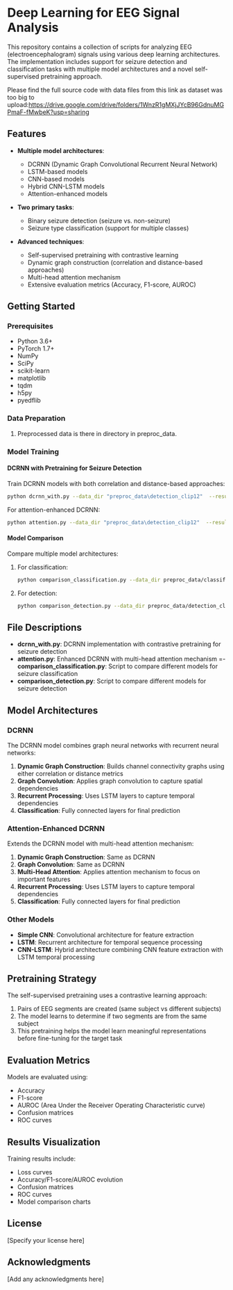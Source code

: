 # Deep Learning for EEG Signal Analysis

This repository contains a collection of scripts for analyzing EEG (electroencephalogram) signals using various deep learning architectures. The implementation includes support for seizure detection and classification tasks with multiple model architectures and a novel self-supervised pretraining approach.

Please find the full source code with data files from this link as dataset was too big to upload:https://drive.google.com/drive/folders/1WnzR1gMXjJYcB96GdnuMGPmaF-fMwbeK?usp=sharing

## Features

- **Multiple model architectures**:
  - DCRNN (Dynamic Graph Convolutional Recurrent Neural Network)
  - LSTM-based models
  - CNN-based models
  - Hybrid CNN-LSTM models
  - Attention-enhanced models

- **Two primary tasks**:
  - Binary seizure detection (seizure vs. non-seizure)
  - Seizure type classification (support for multiple classes)

- **Advanced techniques**:
  - Self-supervised pretraining with contrastive learning
  - Dynamic graph construction (correlation and distance-based approaches)
  - Multi-head attention mechanism
  - Extensive evaluation metrics (Accuracy, F1-score, AUROC)

## Getting Started

### Prerequisites

- Python 3.6+
- PyTorch 1.7+
- NumPy
- SciPy
- scikit-learn
- matplotlib
- tqdm
- h5py
- pyedflib

### Data Preparation

1. Preprocessed data is there in directory in preproc_data.



### Model Training

#### DCRNN with Pretraining for Seizure Detection

Train DCRNN models with both correlation and distance-based approaches:

```bash
python dcrnn_with.py --data_dir "preproc_data\detection_clip12"  --result_dir results  --batch_size 32 --lr 0.001 --connectivity both --epoch 5
```

For attention-enhanced DCRNN:

```bash
python attention.py --data_dir "preproc_data\detection_clip12"  --result_dir results  --batch_size 32 --lr 0.001 --connectivity both --num_attention_heads 4 --epoch 10  
```



#### Model Comparison

Compare multiple model architectures:

1. For classification:
   ```bash
   python comparison_classification.py --data_dir preproc_data/classification/clipLen12_timeStepSize1  --models all      
   ```

2. For detection:
   ```bash
   python comparison_detection.py --data_dir preproc_data/detection_clip12  --result_dir results --epochs 30 --batch_size 4 --lr 0.001 --model all   
   ```

## File Descriptions

- **dcrnn_with.py**: DCRNN implementation with contrastive pretraining for seizure detection
- **attention.py**: Enhanced DCRNN with multi-head attention mechanism
=- **comparison_classification.py**: Script to compare different models for seizure classification
- **comparison_detection.py**: Script to compare different models for seizure detection

## Model Architectures

### DCRNN

The DCRNN model combines graph neural networks with recurrent neural networks:

1. **Dynamic Graph Construction**: Builds channel connectivity graphs using either correlation or distance metrics
2. **Graph Convolution**: Applies graph convolution to capture spatial dependencies
3. **Recurrent Processing**: Uses LSTM layers to capture temporal dependencies
4. **Classification**: Fully connected layers for final prediction

### Attention-Enhanced DCRNN

Extends the DCRNN model with multi-head attention mechanism:

1. **Dynamic Graph Construction**: Same as DCRNN
2. **Graph Convolution**: Same as DCRNN
3. **Multi-Head Attention**: Applies attention mechanism to focus on important features
4. **Recurrent Processing**: Uses LSTM layers to capture temporal dependencies
5. **Classification**: Fully connected layers for final prediction

### Other Models

- **Simple CNN**: Convolutional architecture for feature extraction
- **LSTM**: Recurrent architecture for temporal sequence processing
- **CNN-LSTM**: Hybrid architecture combining CNN feature extraction with LSTM temporal processing

## Pretraining Strategy

The self-supervised pretraining uses a contrastive learning approach:

1. Pairs of EEG segments are created (same subject vs different subjects)
2. The model learns to determine if two segments are from the same subject
3. This pretraining helps the model learn meaningful representations before fine-tuning for the target task

## Evaluation Metrics

Models are evaluated using:
- Accuracy
- F1-score
- AUROC (Area Under the Receiver Operating Characteristic curve)
- Confusion matrices
- ROC curves

## Results Visualization

Training results include:
- Loss curves
- Accuracy/F1-score/AUROC evolution
- Confusion matrices
- ROC curves
- Model comparison charts

## License

[Specify your license here]

## Acknowledgments

[Add any acknowledgments here]
